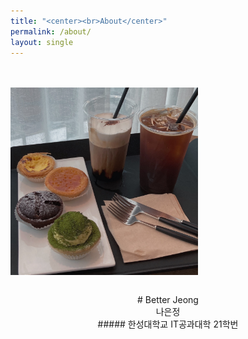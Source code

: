 ```yaml
---
title: "<center><br>About</center>"
permalink: /about/
layout: single
---
```


<br><br>
<img src="/assets/images/about/210510_cafe.jpg" width="300" height="300" align="center">
<br><br>
<center># Better Jeong</center>
<center>나은정</center>
<center>##### 한성대학교 IT공과대학 21학번</center>